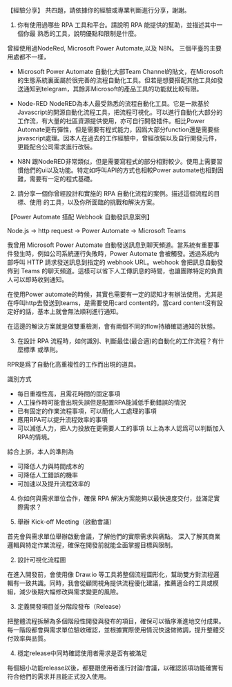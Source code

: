 【經驗分享】 
共四題，請依據你的經驗或專業判斷進行分享，謝謝。 
1. 你有使用過哪些 RPA 工具和平台。請說明 RPA 能提供的幫助，並描述其中一個你最
熟悉的工具，說明優點和限制是什麼。 

曾經使用過NodeRed, Microsoft Power Automate,以及 N8N。
三個平臺的主要用處都不一樣，
- Microsoft Power Automate
自動化大部Team Channel的貼文，在Microsoft的生態系統裏面屬於很完善的流程自動化工具。但若是想要搭配其他工具如發送通知到telegram，其餘非Microsoft的產品工具的功能就比較有限。

- Node-RED
NodeRED為本人最受熟悉的流程自動化工具。它是一款基於Javascript的開源自動化流程工具，把流程可視化。可以進行自動化大部分的工作流，有大量的社區資源提供使用，亦可自行開發插件。相比Power Automate更有彈性，但是需要有程式能力，因爲大部分function還是需要些javascript處理。因本人在過去的工作經驗中，曾經改裝以及自行開發元件，更能配合公司需求進行改裝。

- N8N
跟NodeRED非常類似，但是需要寫程式的部分相對較少。使用上需要習慣他們的ui以及功能。特定如呼叫API的方式也相較Power automate也相對困難，需要有一定的程式基礎。


2. 請分享一個你曾經設計和實施的 RPA 自動化流程的案例。描述這個流程的目標、使用
的工具，以及你所面臨的挑戰和解決方案。 

【Power Automate 搭配 Webhook 自動發訊息案例】

Node.js -> http request -> Power Automate -> Microsoft Teams

我曾用 Microsoft Power Automate 自動發送訊息到聊天頻道。當系統有重要事件發生時，例如公司系統運行失敗時，Power Automate 會被觸發。透過系統内部呼叫 HTTP 請求發送訊息到指定的 webhook URL。webhook 會把訊息自動發佈到 Teams 的聊天頻道。這樣可以省下人工傳訊息的時間，也讓團隊特定的負責人可以即時收到通知。

在使用Power automate的時候，其實也需要有一定的認知才有辦法使用。尤其是在呼叫http去發送到teams，是需要使用card content的。當card content沒有設定好的話，基本上就會無法順利進行通知。

在這邊的解決方案就是做雙重檢測，會有兩個不同的flow持續確認通知的狀態。


3. 在設計 RPA 流程時，如何識別、判斷最佳(最合適)的自動化的工作流程？有什麼標準
或準則。 

RPR是爲了自動化高重複性的工作而出現的道具。

識別方式
- 每日重複性高，且需花時間的固定事項
- 人工操作時可能會出現失誤但是配置RPA能減低手動錯誤的情況
- 已有固定的作業流程事項，可以簡化人工處理的事項
- 應用RPA可以提升流程效率的事項
- 可以減低人力，把人力投放在更需要人工的事項
以上為本人認爲可以判斷加入RPA的情境。

綜合上訴，本人的準則為
- 可降低人力與時間成本的
- 可降低人工錯誤的機率
- 可加速以及提升流程效率的


4. 你如何與需求單位合作，確保 RPA 解決方案能夠以最快速度交付，並滿足實際需求？

1. 舉辦 Kick-off Meeting（啟動會議）

首先會與需求單位舉辦啟動會議，了解他們的實際需求與痛點。
深入了解其商業邏輯與特定作業流程，確保在開發前就能全面掌握目標與限制。

2. 設計可視化流程圖

在進入開發前，會使用像 Draw.io 等工具將整個流程圖形化，幫助雙方對流程邏輯有一致共識。同時，我會從顧問視角提供流程優化建議，推薦適合的工具或模組，減少後期大幅修改與需求變更的風險。

3. 定義開發項目並分階段發布（Release）

把整體流程拆解為多個階段性開發與發布的項目，確保可以循序漸進地交付成果。每一階段都會與需求單位驗收確認，並根據實際使用情況快速做微調，提升整體交付效率與品質。

4. 穩定release中同時確認使用者需求是否有被滿足

每個細小功能release以後，都要跟使用者進行討論/會議，以確認該項功能確實有符合他們的需求并且能正式投入使用。